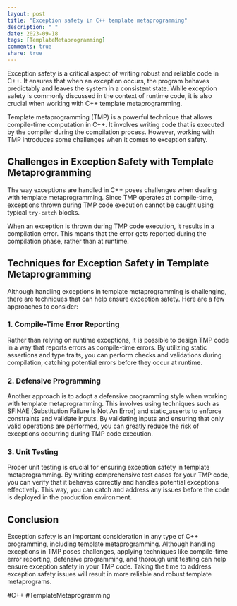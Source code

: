 ```yaml
---
layout: post
title: "Exception safety in C++ template metaprogramming"
description: " "
date: 2023-09-18
tags: [TemplateMetaprogramming]
comments: true
share: true
---
```


Exception safety is a critical aspect of writing robust and reliable code in C++. It ensures that when an exception occurs, the program behaves predictably and leaves the system in a consistent state. While exception safety is commonly discussed in the context of runtime code, it is also crucial when working with C++ template metaprogramming.

Template metaprogramming (TMP) is a powerful technique that allows compile-time computation in C++. It involves writing code that is executed by the compiler during the compilation process. However, working with TMP introduces some challenges when it comes to exception safety.

## Challenges in Exception Safety with Template Metaprogramming

The way exceptions are handled in C++ poses challenges when dealing with template metaprogramming. Since TMP operates at compile-time, exceptions thrown during TMP code execution cannot be caught using typical `try-catch` blocks.

When an exception is thrown during TMP code execution, it results in a compilation error. This means that the error gets reported during the compilation phase, rather than at runtime.

## Techniques for Exception Safety in Template Metaprogramming

Although handling exceptions in template metaprogramming is challenging, there are techniques that can help ensure exception safety. Here are a few approaches to consider:

### 1. Compile-Time Error Reporting

Rather than relying on runtime exceptions, it is possible to design TMP code in a way that reports errors as compile-time errors. By utilizing static assertions and type traits, you can perform checks and validations during compilation, catching potential errors before they occur at runtime.

### 2. Defensive Programming

Another approach is to adopt a defensive programming style when working with template metaprogramming. This involves using techniques such as SFINAE (Substitution Failure Is Not An Error) and static_asserts to enforce constraints and validate inputs. By validating inputs and ensuring that only valid operations are performed, you can greatly reduce the risk of exceptions occurring during TMP code execution.

### 3. Unit Testing

Proper unit testing is crucial for ensuring exception safety in template metaprogramming. By writing comprehensive test cases for your TMP code, you can verify that it behaves correctly and handles potential exceptions effectively. This way, you can catch and address any issues before the code is deployed in the production environment.

## Conclusion

Exception safety is an important consideration in any type of C++ programming, including template metaprogramming. Although handling exceptions in TMP poses challenges, applying techniques like compile-time error reporting, defensive programming, and thorough unit testing can help ensure exception safety in your TMP code. Taking the time to address exception safety issues will result in more reliable and robust template metaprograms.

#C++ #TemplateMetaprogramming